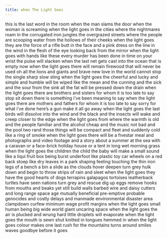 ```yaml
---
title: when The Light Goes
---
```


this is the last word in the room when the man slams the door when the woman is screaming when the light goes in the cities where the nightmares roam in the corrugated iron jungles the overgrazed streets where the people are scooping water from the hollows of their cheeks when the light goes they are the force of a rifle butt in the face and a pink dress on the line in the wind in the flesh of the eye looking back from the mirror when the light goes with hands like these every murder has been done in time on your wrist the pulse will slacken when the last net gets cast into the ocean that is empty now when the light goes there will remain firewood that will never be used oh all the lions and giants and brave new love in the world cannot stop the single sharp slow sting when the light goes the cheerful and lucky and simple and humble will be wiped like the mean and the cunning and the sick and the sour from the sink all the fat will be pressed down the drain when the light goes there are brothers and sisters for whom it is too late to say stop sit down there is something i’ve been meaning to say when the light goes there are mothers and fathers for whom it is too late to say sorry for what i’ve done here’s a gun make it all go away when the light goes the last birds will dissolve into the wind and the black and the insects will wake and creep closer to the edge when the light goes from where the warmth is old and the people familiar and the alcohol cheap and the music not bad and the pool two rand those things will be compact and fleet and suddenly cold like a ring of smoke when the light goes there will be a fivestar meal and photographs and video footage and a story about a summer at the sea with a caravan or a face-brick holiday house or a tent in long wet morning grass when the light goes the children the child the baby will make a small sound like a liqui fruit box being burst underfoot like plastic toy car wheels on a red back stoep like dry leaves in a park shaping feeling touching the thin iron legs of a bench a bin a slide as the clouds hover deepen turn grey hulk down and begin to throw strips of rain and sleet when the light goes they have the good hearts of dogs terrapins galapagos tortoises leatherback turtles have seen nations turn grey and rescue dig up eggs remove hooks from mouths and beaks yet still build walls barbed wire and daisy cutters and long range space age mutually beneficial pre-emptive probable genocides and costly delays and manmade environmental disaster area clampdown curfew minimum wage profit margins when the light goes small human being big wide world giant uncaring space when the light goes the air is plucked and wrung hard little droplets will evaporate when the light goes the mouth is sewn shut knitted in tongues hemmed in when the light goes colour makes one last rush for the mountains turns around smiles waves goodbye before it goes
